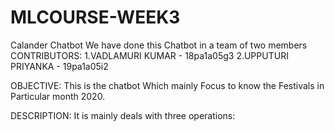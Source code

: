 # MLCOURSE-WEEK3
Calander Chatbot 
We have done this Chatbot in a team of two members  
CONTRIBUTORS:
1.VADLAMURI KUMAR - 18pa1a05g3
2.UPPUTURI PRIYANKA  - 19pa1a05i2

OBJECTIVE: 
This is the chatbot Which mainly Focus to know the Festivals in Particular month 2020.

DESCRIPTION: 
It is mainly deals with three operations:

